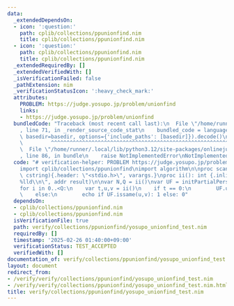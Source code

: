 ```yaml
---
data:
  _extendedDependsOn:
  - icon: ':question:'
    path: cplib/collections/ppunionfind.nim
    title: cplib/collections/ppunionfind.nim
  - icon: ':question:'
    path: cplib/collections/ppunionfind.nim
    title: cplib/collections/ppunionfind.nim
  _extendedRequiredBy: []
  _extendedVerifiedWith: []
  _isVerificationFailed: false
  _pathExtension: nim
  _verificationStatusIcon: ':heavy_check_mark:'
  attributes:
    PROBLEM: https://judge.yosupo.jp/problem/unionfind
    links:
    - https://judge.yosupo.jp/problem/unionfind
  bundledCode: "Traceback (most recent call last):\n  File \"/home/runner/.local/lib/python3.12/site-packages/onlinejudge_verify/documentation/build.py\"\
    , line 71, in _render_source_code_stat\n    bundled_code = language.bundle(stat.path,\
    \ basedir=basedir, options={'include_paths': [basedir]}).decode()\n          \
    \         ^^^^^^^^^^^^^^^^^^^^^^^^^^^^^^^^^^^^^^^^^^^^^^^^^^^^^^^^^^^^^^^^^^^^^^^^^^^^^^^^^\n\
    \  File \"/home/runner/.local/lib/python3.12/site-packages/onlinejudge_verify/languages/nim.py\"\
    , line 86, in bundle\n    raise NotImplementedError\nNotImplementedError\n"
  code: "# verification-helper: PROBLEM https://judge.yosupo.jp/problem/unionfind\n\
    import cplib/collections/ppunionfind\nimport algorithm\n\nproc scanf(formatstr:\
    \ cstring){.header: \"<stdio.h>\", varargs.}\nproc ii(): int {.inline.} = scanf(\"\
    %lld\\n\", addr result)\n\nvar N,Q = ii()\nvar UF = initPartialPersistentUnionFind(N)\n\
    for i in 0..<Q:\n    var t,u,v = ii()\n    if t == 0:\n        UF.unite(u,v)\n\
    \    else:\n        echo if UF.issame(u,v): 1 else: 0"
  dependsOn:
  - cplib/collections/ppunionfind.nim
  - cplib/collections/ppunionfind.nim
  isVerificationFile: true
  path: verify/collections/ppunionfind/yosupo_unionfind_test.nim
  requiredBy: []
  timestamp: '2025-02-26 01:40:00+09:00'
  verificationStatus: TEST_ACCEPTED
  verifiedWith: []
documentation_of: verify/collections/ppunionfind/yosupo_unionfind_test.nim
layout: document
redirect_from:
- /verify/verify/collections/ppunionfind/yosupo_unionfind_test.nim
- /verify/verify/collections/ppunionfind/yosupo_unionfind_test.nim.html
title: verify/collections/ppunionfind/yosupo_unionfind_test.nim
---
```

